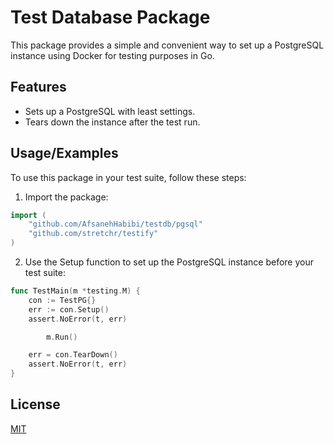 
# Test Database Package

This package provides a simple and convenient way to set up a PostgreSQL instance using Docker for testing purposes in Go.


## Features

- Sets up a PostgreSQL with least settings.
- Tears down the instance after the test run.


## Usage/Examples
To use this package in your test suite, follow these steps:
1. Import the package:

```go
import (
    "github.com/AfsanehHabibi/testdb/pgsql"
    "github.com/stretchr/testify"
)
```

2. Use the Setup function to set up the PostgreSQL instance before your test suite:

```go
func TestMain(m *testing.M) {
    con := TestPG{}
	err := con.Setup()
	assert.NoError(t, err)

    	m.Run()

	err = con.TearDown()
	assert.NoError(t, err)
}
```

## License

[MIT](https://choosealicense.com/licenses/mit/)

